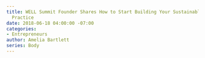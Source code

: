```yaml
---
title: WELL Summit Founder Shares How to Start Building Your Sustainable Wellness
  Practice
date: 2018-06-18 04:00:00 -07:00
categories:
- Entrepreneurs
author: Amelia Bartlett
series: Body
---
```


